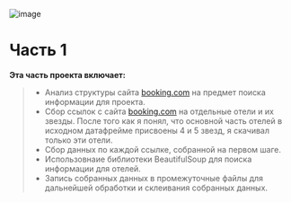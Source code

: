 ![image](https://user-images.githubusercontent.com/82520661/206920441-87f0a174-9aa9-4bea-8c33-62940731ac36.png)

# Часть 1

**Эта часть проекта включает:**

> - Анализ структуры сайта [booking.com](https://www.booking.com/) на предмет поиска информации для проекта.
> - Cбор ссылок с сайта [booking.com](https://www.booking.com/) на отдельные отели и их звезды. После того как я понял, что основной часть отелей в исходном датафрейме присвоены 4 и 5 звезд, я скачивал только эти отели.
> - Cбор данных по каждой ссылке, собранной на первом шаге.
> - Использовнаие библиотеки BeautifulSoup для поиска информации для отелей.
> - Запись собранных данных в промежуточные файлы для дальнейшей обработки и склеивания собранных данных.
